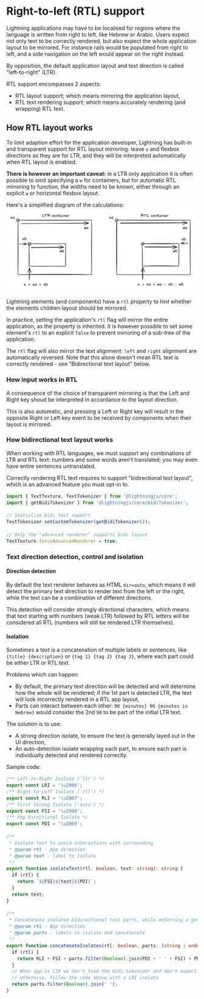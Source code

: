 # Right-to-left (RTL) support

Lightning applications may have to be localised for regions where the language is written from right to left, like Hebrew or Arabic. Users expect not only text to be correctly rendered, but also expect the whole application layout to be mirrored. For instance rails would be populated from right to left, and a side navigation on the left would appear on the right instead.

By opposition, the default application layout and text direction is called "left-to-right" (LTR).

RTL support encompasses 2 aspects:

- RTL layout support; which means mirroring the application layout,
- RTL text rendering support; which means accurately rendering (and wrapping) RTL text.

## How RTL layout works

To limit adaption effort for the application developer, Lightning has built-in and transparent support for RTL layout mirroring: leave `x` and flexbox directions as they are for LTR, and they will be interpreted automatically when RTL layout is enabled.

**There is however an important caveat:** in a LTR only application it is often possible to omit specifying a `w` for containers, but for automatic RTL mirroring to function, the widths need to be known, either through an explicit `w` or horizontal flexbox layout.

Here's a simplified diagram of the calculations:
![LTR vs RTL layout calculations](./ltr-rtl.png)

Lightning elements (and components) have a `rtl` property to hint whether the elements children layout should be mirrored.

In practice, setting the application's `rtl` flag will mirror the entire application, as the property is inherited. It is however possible to set some element's `rtl` to an explicit `false` to prevent mirroring of a sub-tree of the application.

The `rtl` flag will also mirror the text alignment: `left` and `right` alignment are automatically reversed. Note that this
alone doesn't mean RTL text is correctly rendered - see "Bidirectional text layout" below.

### How input works in RTL

A consequence of the choice of transparent mirroring is that the Left and Right key shoud be interpreted in accordance to the layout direction.

This is also automatic, and pressing a Left or Right key will result in the opposite Right or Left key event to be received by components when their layout is mirrored.

### How bidirectional text layout works

When working with RTL languages, we must support any combinations of LTR and RTL text: numbers and some words aren't translated; you may even have entire sentences untranslated.

Correctly rendering RTL text requires to support "bidirectional text layout", which is an advanced feature you must opt-in to.

```typescript
import { TextTexture, TextTokenizer } from '@lightningjs/core';
import { getBidiTokenizer } from '@lightningjs/core/bidiTokenizer';

// Initialize bidi text support
TextTokenizer.setCustomTokenizer(getBidiTokenizer());

// Only the "advanced renderer" supports bidi layout
TextTexture.forceAdvancedRenderer = true; 
```

### Text direction detection, control and isolation

#### Direction detection

By default the text renderer behaves as HTML `dir=auto`, which means it will detect the primary text direction to render text from the left or the right, while the text can be a combination of different directions. 

This detection will consider strongly directional characters, which means that text starting with numbers (weak LTR) followed by RTL letters will be considered all RTL (numbers will still be rendered LTR themselves).

#### Isolation

Sometimes a text is a concatenation of multiple labels or sentences, like `{title} {description}` or `{tag 1} {tag 2} {tag 3}`, where each part could be either LTR or RTL text.

Problems which can happen:

- By default, the primary text direction will be detected and will determine how the whole will be rendered; if the 1st part is detected LTR, the text will look incorrectly rendered in a RTL app layout,
- Parts can interact between each other: `90 {minutes} 90 {minutes in Hebrew}` would consider the 2nd `90` to be part of the initial LTR text.

The solution is to use:

- A strong direction isolate, to ensure the text is generally layed out in the UI direction, 
- An auto-detection isolate wrapping each part, to ensure each part is individually detected and rendered correctly.

Sample code:

```typescript
/** Left-to-Right Isolate ('ltr') */
export const LRI = '\u2066';
/** Right-to-Left Isolate ('rtl') */
export const RLI = '\u2067';
/** First Strong Isolate ('auto') */
export const FSI = '\u2068';
/** Pop Directional Isolate */
export const PDI = '\u2069';

/**
 * Isolate text to avoid interactions with surrounding
 * @param rtl - App direction
 * @param text - label to isolate
 */
export function isolateText(rtl: boolean, text: string): string {
  if (rtl) {
    return `${FSI}${text}${PDI}`;
  }
  return text;
}

/**
 * Concatenate isolated bidirectional text parts, while enforcing a general layout direction
 * @param rtl - App direction
 * @param parts - labels to isolate and concatenate
 */
export function concatenateIsolates(rtl: boolean, parts: (string | undefined)[]): string {
  if (rtl) {
    return RLI + FSI + parts.filter(Boolean).join(PDI + ' ' + FSI) + PDI + PDI;
  }
  // When app is LTR we don't load the bidi-tokenizer and don't expect RTL sentences,
  // otherwise, follow the code above with a LRI isolate
  return parts.filter(Boolean).join(' ');
}
```
